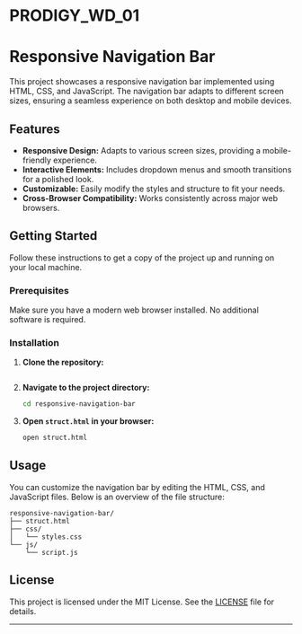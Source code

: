 # PRODIGY_WD_01

# Responsive Navigation Bar

This project showcases a responsive navigation bar implemented using HTML, CSS, and JavaScript. The navigation bar adapts to different screen sizes, ensuring a seamless experience on both desktop and mobile devices.

## Features

- **Responsive Design:** Adapts to various screen sizes, providing a mobile-friendly experience.
- **Interactive Elements:** Includes dropdown menus and smooth transitions for a polished look.
- **Customizable:** Easily modify the styles and structure to fit your needs.
- **Cross-Browser Compatibility:** Works consistently across major web browsers.


## Getting Started

Follow these instructions to get a copy of the project up and running on your local machine.

### Prerequisites

Make sure you have a modern web browser installed. No additional software is required.

### Installation

1. **Clone the repository:**
   ```bash

   ```
2. **Navigate to the project directory:**
   ```bash
   cd responsive-navigation-bar
   ```
3. **Open `struct.html` in your browser:**
   ```bash
   open struct.html
   ```

## Usage

You can customize the navigation bar by editing the HTML, CSS, and JavaScript files. Below is an overview of the file structure:

```
responsive-navigation-bar/
├── struct.html
├── css/
│   └── styles.css
└── js/
    └── script.js
```



## License

This project is licensed under the MIT License. See the [LICENSE](LICENSE) file for details.


---

